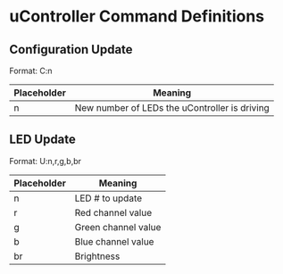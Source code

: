 # uController Command Definitions

## Configuration Update

Format: C:n

| Placeholder | Meaning                                       |
| ------------| ----------------------------------------------|
| n           | New number of LEDs the uController is driving |

## LED Update

Format: U:n,r,g,b,br

| Placeholder | Meaning             |
| ------------| --------------------|
| n           | LED # to update     |
| r           | Red channel value   |
| g           | Green channel value |
| b           | Blue channel value  |
| br          | Brightness          |
